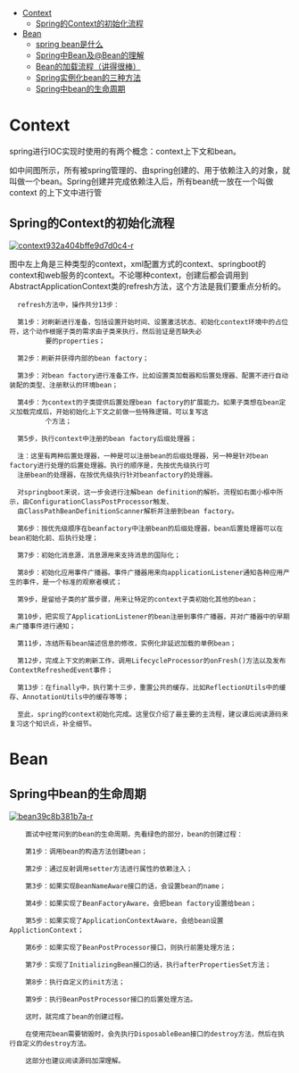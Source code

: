 * [Context](#Context)
  * [Spring的Context的初始化流程](#Spring的Context的初始化流程)
* [Bean](#Bean)
  * [spring bean是什么](https://www.awaimai.com/2596.html)
  * [Spring中Bean及@Bean的理解](https://www.cnblogs.com/bossen/p/5824067.html)
  * [Bean的加载流程（讲得很棒）](https://blog.csdn.net/weixin_38278878/article/details/81408403)
  * [Spring实例化bean的三种方法](https://www.cnblogs.com/liwendeboke/p/6228129.html)
  * [Spring中bean的生命周期](#Spring中bean的生命周期)

# Context
  
spring进行IOC实现时使用的有两个概念：context上下文和bean。

如中间图所示，所有被spring管理的、由spring创建的、用于依赖注入的对象，就叫做一个bean。Spring创建并完成依赖注入后，所有bean统一放在一个叫做context
的上下文中进行管

## Spring的Context的初始化流程

<a href="https://ibb.co/NyYF7bC"><img src="https://i.ibb.co/5Rc12w4/context932a404bffe9d7d0c4-r.jpg" alt="context932a404bffe9d7d0c4-r" border="0"></a>

图中左上角是三种类型的context，xml配置方式的context、springboot的context和web服务的context。不论哪种context，创建后都会调用到AbstractApplicationContext类的refresh方法，这个方法是我们要重点分析的。

      refresh方法中，操作共分13步：

      第1步：对刷新进行准备，包括设置开始时间、设置激活状态、初始化context环境中的占位符，这个动作根据子类的需求由子类来执行，然后验证是否缺失必
             要的properties；

      第2步：刷新并获得内部的bean factory；

      第3步：对bean factory进行准备工作，比如设置类加载器和后置处理器、配置不进行自动装配的类型、注册默认的环境bean；

      第4步：为context的子类提供后置处理bean factory的扩展能力。如果子类想在bean定义加载完成后，开始初始化上下文之前做一些特殊逻辑，可以复写这
             个方法；

      第5步，执行context中注册的bean factory后缀处理器；

      注：这里有两种后置处理器，一种是可以注册bean的后缀处理器，另一种是针对bean factory进行处理的后置处理器。执行的顺序是，先按优先级执行可
      注册bean的处理器，在按优先级执行针对beanfactory的处理器。

      对springboot来说，这一步会进行注解bean definition的解析。流程如右面小框中所示，由ConfigurationClassPostProcessor触发、
      由ClassPathBeanDefinitionScanner解析并注册到bean factory。

      第6步：按优先级顺序在beanfactory中注册bean的后缀处理器，bean后置处理器可以在bean初始化前、后执行处理；

      第7步：初始化消息源，消息源用来支持消息的国际化；

      第8步：初始化应用事件广播器。事件广播器用来向applicationListener通知各种应用产生的事件，是一个标准的观察者模式；

      第9步，是留给子类的扩展步骤，用来让特定的context子类初始化其他的bean；

      第10步，把实现了ApplicationListener的bean注册到事件广播器，并对广播器中的早期未广播事件进行通知；

      第11步，冻结所有bean描述信息的修改，实例化非延迟加载的单例bean；

      第12步，完成上下文的刷新工作，调用LifecycleProcessor的onFresh()方法以及发布ContextRefreshedEvent事件；

      第13步：在finally中，执行第十三步，重置公共的缓存，比如ReflectionUtils中的缓存、AnnotationUtils中的缓存等等；

      至此，spring的context初始化完成。这里仅介绍了最主要的主流程，建议课后阅读源码来复习这个知识点，补全细节。


# Bean

## Spring中bean的生命周期

<a href="https://ibb.co/bbsgfpF"><img src="https://i.ibb.co/xF1S4VY/bean39c8b381b7a-r.jpg" alt="bean39c8b381b7a-r" border="0"></a>

        面试中经常问到的bean的生命周期，先看绿色的部分，bean的创建过程：

        第1步：调用bean的构造方法创建bean；

        第2步：通过反射调用setter方法进行属性的依赖注入；

        第3步：如果实现BeanNameAware接口的话，会设置bean的name；

        第4步：如果实现了BeanFactoryAware，会把bean factory设置给bean；

        第5步：如果实现了ApplicationContextAware，会给bean设置ApplictionContext；

        第6步：如果实现了BeanPostProcessor接口，则执行前置处理方法；

        第7步：实现了InitializingBean接口的话，执行afterPropertiesSet方法；

        第8步：执行自定义的init方法；

        第9步：执行BeanPostProcessor接口的后置处理方法。

        这时，就完成了bean的创建过程。

        在使用完bean需要销毁时，会先执行DisposableBean接口的destroy方法，然后在执行自定义的destroy方法。

        这部分也建议阅读源码加深理解。


